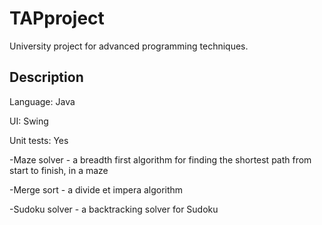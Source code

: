 # TAPproject

University project for advanced programming techniques.

## Description

Language: Java

UI: Swing

Unit tests: Yes

-Maze solver - a breadth first algorithm for finding the shortest path from start to finish, in a maze

-Merge sort - a divide et impera algorithm

-Sudoku solver - a backtracking solver for Sudoku